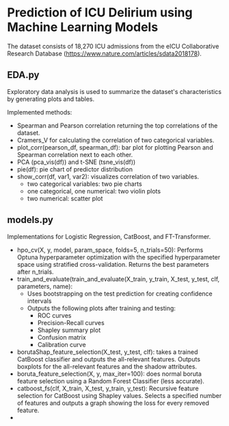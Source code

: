 # Prediction of ICU Delirium using Machine Learning Models

 The dataset consists of 18,270 ICU admissions from the eICU Collaborative Research Database 
 (https://www.nature.com/articles/sdata2018178).

## EDA.py
Exploratory data analysis is used to summarize the dataset's characteristics by generating plots and tables.

Implemented methods:
- Spearman and Pearson correlation returning the top correlations of the dataset.
- Cramers_V for calculating the correlation of two categorical variables.
- plot_corr(pearson_df, spearman_df): bar plot for plotting Pearson and Spearman correlation next to each other.
- PCA (pca_vis(df)) and t-SNE (tsne_vis(df))
- pie(df): pie chart of predictor distribution
- show_corr(df, var1, var2): visualizes correlation of two variables.
  - two categorical variables: two pie charts
  - one categorical, one numerical: two violin plots
  - two numerical: scatter plot

## models.py
Implementations for Logistic Regression, CatBoost, and FT-Transformer.

- hpo_cv(X, y, model, param_space, folds=5, n_trials=50): Performs Optuna hyperparameter optimization 
with the specified hyperparameter space using stratified cross-validation. Returns the best parameters after n_trials.
- train_and_evaluate(train_and_evaluate(X_train, y_train, X_test, y_test, clf, parameters, name):
  - Uses bootstrapping on the test prediction for creating confidence intervals
  - Outputs the following plots after training and testing:
    - ROC curves
    - Precision-Recall curves
    - Shapley summary plot
    - Confusion matrix
    - Calibration curve
- borutaShap_feature_selection(X_test, y_test, clf): takes a trained CatBoost classifier and outputs the all-relevant features. Outputs boxplots for the all-relevant features and the shadow attributes.
- boruta_feature_selection(X, y, max_iter=100): does normal boruta feature selection using a Random Forest Classifier (less accurate).
- catboost_fs(clf, X_train, X_test, y_train, y_test): Recursive feature selection for CatBoost using Shapley values. Selects a specified number of features and outputs a graph showing the loss for every removed feature.
- 
